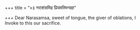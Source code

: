 +++
title = "०३ नराशंसमिह प्रियमस्मिन्यज्ञ"

+++
Dear Narasamsa, sweet of tongue, the giver of oblations, I  
     Invoke to this our sacrifice.